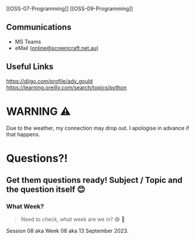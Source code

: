 [[OSS-07-Programming]] [[OSS-09-Programming]]
## Communications

- MS Teams
- eMail (online@screencraft.net.au)


## Useful Links
https://diigo.com/profile/ady_gould
https://learning.oreilly.com/search/topics/python
# WARNING ⚠️

Due to the weather, my connection may drop out.
I apologise in advance if that happens.


# Questions?!

Get them questions ready!
Subject / Topic  and the question itself 😊
- 

### What Week?
> Need to check, what week are we in? 😅 🤔

Session 08 aka Week 08 aka 13 September 2023.






 